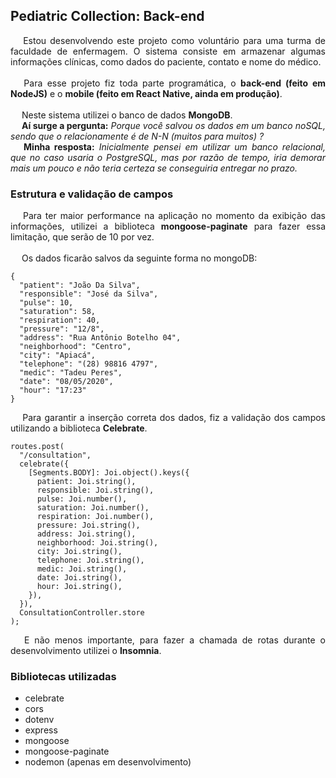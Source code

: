 ## Pediatric Collection: Back-end

<div style="text-align: justify">&emsp; Estou desenvolvendo este projeto como voluntário para uma turma de faculdade de enfermagem. O sistema consiste em armazenar algumas informações clínicas, como dados do paciente, contato e nome do médico.</div><br/>

<div style="text-align: justify">&emsp; Para esse projeto fiz toda parte programática, o <b>back-end (feito em NodeJS)</b> e o <b>mobile (feito em React Native, ainda em produção)</b>.</div><br/>

<div style="text-align: justify">&emsp; Neste sistema utilizei o banco de dados <b>MongoDB</b>.</div>

<div style="text-align: justify">&emsp; <b>Aí surge a pergunta:</b> <i>Porque você salvou os dados em um banco noSQL, sendo que o relacionamente é de N-N (muitos para muitos) ?</i></div>

<div style="text-align: justify">&emsp; <b>Minha resposta:</b> <i>Inicialmente pensei em utilizar um banco relacional, que no caso usaria o PostgreSQL, mas por razão de tempo, iria demorar mais um pouco e não teria certeza se conseguiria entregar no prazo.</i></div>

### Estrutura e validação de campos

<div style="text-align: justify">&emsp;  Para ter maior performance na aplicação no momento da exibição das informações, utilizei a biblioteca <b>mongoose-paginate</b> para fazer essa limitação, que serão de 10 por vez.</div><br/>

<div style="text-align: justify">&emsp; Os dados ficarão salvos da seguinte forma no mongoDB:</div>

    {
      "patient": "João Da Silva",
      "responsible": "José da Silva",
      "pulse": 10,
      "saturation": 58,
      "respiration": 40,
      "pressure": "12/8",
      "address": "Rua Antônio Botelho 04",
      "neighborhood": "Centro",
      "city": "Apiacá",
      "telephone": "(28) 98816 4797",
      "medic": "Tadeu Peres",
      "date": "08/05/2020",
      "hour": "17:23"
    }

<div style="text-align: justify">&emsp; Para garantir a inserção correta dos dados, fiz a validação dos campos utilizando a biblioteca <b>Celebrate</b>.</div>

    routes.post(
      "/consultation",
      celebrate({
        [Segments.BODY]: Joi.object().keys({
          patient: Joi.string(),
          responsible: Joi.string(),
          pulse: Joi.number(),
          saturation: Joi.number(),
          respiration: Joi.number(),
          pressure: Joi.string(),
          address: Joi.string(),
          neighborhood: Joi.string(),
          city: Joi.string(),
          telephone: Joi.string(),
          medic: Joi.string(),
          date: Joi.string(),
          hour: Joi.string(),
        }),
      }),
      ConsultationController.store
    );

  <div style="text-align: justify">&emsp; E não menos importante, para fazer a chamada de rotas durante o desenvolvimento utilizei o <b>Insomnia</b>.</div>

### Bibliotecas utilizadas

- celebrate
- cors
- dotenv
- express
- mongoose
- mongoose-paginate
- nodemon (apenas em desenvolvimento)
